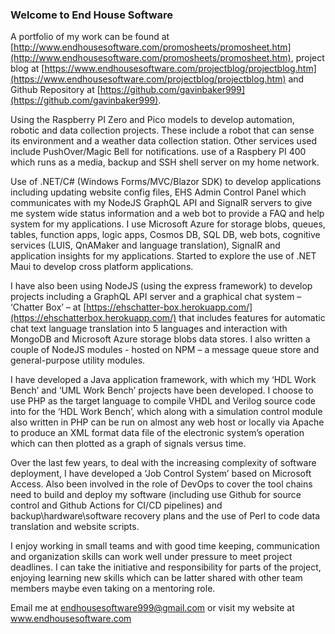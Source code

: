 ### Welcome to End House Software

A portfolio of my work can be found at [http://www.endhousesoftware.com/promosheets/promosheet.htm](http://www.endhousesoftware.com/promosheets/promosheet.htm), project blog at [https://www.endhousesoftware.com/projectblog/projectblog.htm](https://www.endhousesoftware.com/projectblog/projectblog.htm) and Github Repository at [https://github.com/gavinbaker999](https://github.com/gavinbaker999).
 
Using the Raspberry PI Zero and Pico models to develop automation, robotic and data collection projects. These include a robot that can sense its environment and a weather data collection station. Other services used include PushOver/Magic Bell for notifications. use of a Raspbery PI 400 which runs as a media, backup and SSH shell server on my home network.

Use of .NET/C# (Windows Forms/MVC/Blazor SDK) to develop applications including updating website config files, EHS Admin Control Panel which communicates with my NodeJS GraphQL API and SignalR servers to give me system wide status information and a web bot to provide a FAQ and help system for my applications. I use Microsoft Azure for storage blobs, queues, tables, function apps, logic apps, Cosmos DB, SQL DB, web bots, cognitive services (LUIS, QnAMaker and language translation), SignalR and application insights for my applications. Started to explore the use of .NET Maui to develop cross platform applications.

I have also been using NodeJS (using the express framework) to develop projects including a GraphQL API server and a graphical chat system – ‘Chatter Box’ – at [https://ehschatter-box.herokuapp.com/](https://ehschatterbox.herokuapp.com/) that includes features for automatic chat text language translation into 5 languages and interaction with MongoDB and Microsoft Azure storage blobs data stores. I also written a couple of NodeJS modules - hosted on NPM – a message queue store and general-purpose utility modules.

I have developed a Java application framework, with which my ‘HDL Work Bench’ and ‘UML Work Bench’ projects have been developed. I choose to use PHP as the target language to compile VHDL and Verilog source code into for the ‘HDL Work Bench’, which along with a simulation control module also written in PHP can be run on almost any web host or locally via Apache to produce an XML format data file of the electronic system’s operation which can then plotted as a graph of signals versus time. 

Over the last few years, to deal with the increasing complexity of software deployment, I have developed a ‘Job Control System’ based on Microsoft Access. Also been involved in the role of DevOps to cover the tool chains need to build and deploy my software (including use Github for source control and Github Actions for CI/CD pipelines) and backup\hardware\software recovery plans and the use of Perl to code data translation and website scripts.

I enjoy working in small teams and with good time keeping, communication and organization skills can work well under pressure to meet project deadlines. I can take the initiative and responsibility for parts of the project, enjoying learning new skills which can be latter shared with other team members maybe even taking on a mentoring role. 

Email me at endhousesoftware999@gmail.com or visit my website at www.endhousesoftware.com
